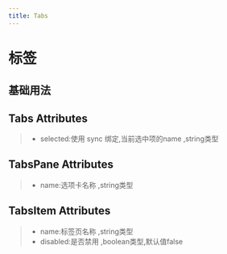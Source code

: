 ```yaml
---
title: Tabs
---
```

# 标签
## 基础用法
<ClientOnly>
  <tabs-demo-1></tabs-demo-1>
</ClientOnly>

## Tabs Attributes
> - selected:使用 sync 绑定,当前选中项的name	,string类型
## TabsPane Attributes
> - name:选项卡名称	,string类型
## TabsItem Attributes
> - name:标签页名称	,string类型
> - disabled:是否禁用	,boolean类型,默认值false
